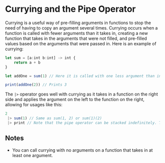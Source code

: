 # Currying and the Pipe Operator

Currying is a useful way of pre-filling arguments in functions to stop the need of having to copy an argument several times. Currying occurs when a function is called with fewer arguments than it takes in, creating a new function that takes in the arguments that were not filled, and pre-filled values based on the arguments that were passed in. Here is an example of currying:
```js
let sum = [a:int b:int] -> int {
	return a + b
}

let addOne = sum(1) // Here it is called with one less argument than intended; this ends up returning a function that is an int -> int, which when called will add one to the number

print(addOne(2)) // Prints 3
```
The `|>` operator goes well with currying as it takes in a function on the right side and applies the argument on the left to the function on the right, allowing for usages like this:
```js
2
 |> sum(1) // Same as sum(1, 2) or sum(1)(2)
 |> print // Note that the pipe operator can be stacked indefinitely. This still prints 3
```

## Notes
- You can call currying with no arguments on a function that takes in at least one argument.
